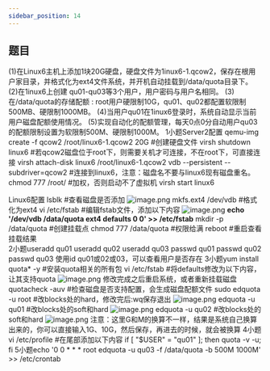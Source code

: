 ```yaml
---
sidebar_position: 14
---
```


## 题目
(1)在Linux6主机上添加1块20G硬盘，硬盘文件为1inux6-1.qcow2，保存在根用户家目录，并格式化为ext4文件系统，并开机自动挂载到/data/quota目录下。
(2)在1inux6上创建 qu01-qu03等3个用户，用户密码与用户名相同。
(3)在/data/quota的存储配额 : root用户硬限制10G，qu01、qu02都配置软限制500MB、硬限制1000MB。
(4)当用户qu01在1inux6登录时，系统自动显示当前用户磁盘配额使用情况。
(5)实现自动化的配额管理，每天0点0分自动用户qu03的配额限制设置为软限制500M、硬限制1000M。
1小题Server2配置
qemu-img create -f qcow2 /root/linux6-1.qcow2 20G            #创建硬盘文件
virsh shutdown linux6 	#若qcow2磁盘位于root下，则需要关机才可连接，不在root下，可直接连接
virsh attach-disk linux6 /root/linux6-1.qcow2 vdb --persistent --subdriver=qcow2 #连接到linux6，注意：磁盘名不要与linux6现有磁盘重名。
chmod 777 /root/	#加权，否则启动不了虚拟机
virsh start linux6

Linux6配置
lsblk #查看磁盘是否添加
![image.png](https://cdn.nlark.com/yuque/0/2024/png/33622884/1712386752620-92c92aa1-35a4-4524-aabc-5215dd6340d9.png#averageHue=%23120e0b&clientId=u91b29006-76ba-4&from=paste&height=306&id=LOrrN&originHeight=275&originWidth=805&originalType=binary&ratio=0.8999999761581421&rotation=0&showTitle=false&size=27870&status=done&style=none&taskId=u0ffd186b-ec91-4572-bbaa-f4c589968e9&title=&width=894.444468139131)
mkfs.ext4 /dev/vdb   #格式化为ext4
vi /etc/fstab  #编辑fstab文件，添加以下内容
![image.png](https://cdn.nlark.com/yuque/0/2024/png/33622884/1712387222901-565041a7-b5bc-4b64-b0b1-b49ae963268f.png#averageHue=%230e0a07&clientId=u91b29006-76ba-4&from=paste&height=163&id=e86e1&originHeight=147&originWidth=1050&originalType=binary&ratio=0.8999999761581421&rotation=0&showTitle=false&size=26144&status=done&style=none&taskId=uf7f3fb1b-0296-469c-b8f3-c155df91ea4&title=&width=1166.6666975727796)
**echo '/dev/vdb /data/quota ext4 defaults 0 0' >> /etc/fstab**
mkdir -p /data/quota     #创建挂载点
chmod 777 /data/quota #权限给满
reboot    				#重启查看挂载结果  
2小题useradd qu01
useradd qu02
useradd qu03
passwd qu01
passwd qu02
passwd qu03
使用id qu01或02或03，可以查看用户是否存在
3小题yum install quota* -y   #安装quota相关的所有包
vi /etc/fstab  #将defaults修改为以下内容，让其支持quota
![image.png](https://cdn.nlark.com/yuque/0/2024/png/33622884/1712394149042-045a42de-afe9-4904-8b83-909fef6dc3bc.png#averageHue=%2316120f&clientId=u91b29006-76ba-4&from=paste&height=168&id=oXMu6&originHeight=151&originWidth=891&originalType=binary&ratio=0.8999999761581421&rotation=0&showTitle=false&size=16905&status=done&style=none&taskId=ua8743ec8-6fcb-4f02-b2ae-e7d0a7272a3&title=&width=990.0000262260444)
修改完成之后重启系统，或者重新挂载磁盘
quotacheck -auv	#检查磁盘是否支持配置，会生成磁盘配额文件
sudo edquota -u root  #改blocks处的hard，修改完后:wq保存退出
![image.png](https://cdn.nlark.com/yuque/0/2024/png/33622884/1712392972260-8ebf294a-fce8-49f3-bc4d-6f2ecf562dbd.png#averageHue=%230d0c0b&clientId=u91b29006-76ba-4&from=paste&height=88&id=AXr7Q&originHeight=79&originWidth=1418&originalType=binary&ratio=0.8999999761581421&rotation=0&showTitle=false&size=9364&status=done&style=none&taskId=u745c6871-3231-4dce-a4a0-08eecc8988a&title=&width=1575.5555972935251)
edquota -u qu01  #改blocks处的soft和hard
![image.png](https://cdn.nlark.com/yuque/0/2024/png/33622884/1712392838692-82731747-2cf6-4909-8f71-8fa2acebd000.png#averageHue=%230c0b0a&clientId=u91b29006-76ba-4&from=paste&height=103&id=CZcR7&originHeight=93&originWidth=1430&originalType=binary&ratio=0.8999999761581421&rotation=0&showTitle=false&size=9354&status=done&style=none&taskId=ua952991d-812c-46cf-9c86-f2f178182db&title=&width=1588.8889309800713)
edquota -u qu02  #改blocks处的soft和hard
![image.png](https://cdn.nlark.com/yuque/0/2024/png/33622884/1712392927568-c3b04380-6776-4ee9-9dd6-8c1ae2ae56c6.png#averageHue=%230e0c0b&clientId=u91b29006-76ba-4&from=paste&height=94&id=NSYR6&originHeight=85&originWidth=1422&originalType=binary&ratio=0.8999999761581421&rotation=0&showTitle=false&size=9413&status=done&style=none&taskId=u29e181dd-9353-49bf-92a1-fe76c9c1ac8&title=&width=1580.0000418557072)
注意：这里G和M的换算不一样，结果是系统自己换算出来的，你可以直接输入1G、10G，然后保存，再进去的时候，就会被换算
4小题vi /etc/profile #在尾部添加以下内容
if [ "$USER" = "qu01" ]; then
quota -v -u; fi
5小题echo '0 0 * * * root edquota -u qu03 -f /data/quota -b 500M 1000M' >> /etc/crontab
